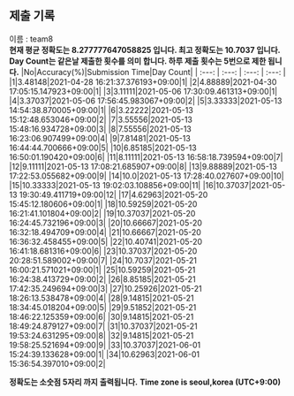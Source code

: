 


  
## 제출 기록  
이름 : team8  
**현재 평균 정확도는 8.277777647058825 입니다. 최고 정확도는 10.7037 입니다.**  
**Day Count는 같은날 제출한 횟수를 의미 합니다. 하루 제출 횟수는 5번으로 제한 됩니다.**
|No|Accuracy(%)|Submission Time|Day Count|
| :---: | :---: | :---: | :---: |
|1|3.48148|2021-04-28 16:21:37.376193+09:00|1|
|2|4.88889|2021-04-30 17:05:15.147923+09:00|1|
|3|3.11111|2021-05-06 17:30:09.461313+09:00|1|
|4|3.37037|2021-05-06 17:56:45.983067+09:00|2|
|5|3.33333|2021-05-13 14:54:38.870005+09:00|1|
|6|3.22222|2021-05-13 15:12:48.653046+09:00|2|
|7|3.55556|2021-05-13 15:48:16.934728+09:00|3|
|8|7.55556|2021-05-13 16:23:06.907499+09:00|4|
|9|7.81481|2021-05-13 16:44:44.700666+09:00|5|
|10|6.85185|2021-05-13 16:50:01.190420+09:00|6|
|11|8.11111|2021-05-13 16:58:18.739594+09:00|7|
|12|9.11111|2021-05-13 17:08:21.685907+09:00|8|
|13|9.88889|2021-05-13 17:22:53.055682+09:00|9|
|14|10.0|2021-05-13 17:28:40.027607+09:00|10|
|15|10.33333|2021-05-13 19:02:03.108856+09:00|11|
|16|10.37037|2021-05-13 19:30:49.411719+09:00|12|
|17|4.62963|2021-05-20 15:45:12.180606+09:00|1|
|18|10.59259|2021-05-20 16:21:41.101804+09:00|2|
|19|10.37037|2021-05-20 16:24:45.732196+09:00|3|
|20|10.66667|2021-05-20 16:32:18.494709+09:00|4|
|21|10.66667|2021-05-20 16:36:32.458455+09:00|5|
|22|10.40741|2021-05-20 16:41:18.681316+09:00|6|
|23|10.37037|2021-05-20 20:28:51.589002+09:00|7|
|24|10.7037|2021-05-21 16:00:21.571021+09:00|1|
|25|10.59259|2021-05-21 16:24:38.413729+09:00|2|
|26|8.85185|2021-05-21 17:42:35.249694+09:00|3|
|27|10.25926|2021-05-21 18:26:13.538478+09:00|4|
|28|9.14815|2021-05-21 18:34:45.018204+09:00|5|
|29|9.51852|2021-05-21 18:46:22.125359+09:00|6|
|30|9.14815|2021-05-21 18:49:24.879127+09:00|7|
|31|10.37037|2021-05-21 19:53:24.631295+09:00|8|
|32|9.14815|2021-05-21 19:58:25.521694+09:00|9|
|33|10.37037|2021-06-01 15:24:39.133628+09:00|1|
|34|10.62963|2021-06-01 15:36:54.397010+09:00|2|


**정확도는 소숫점 5자리 까지 출력됩니다.**
**Time zone is seoul,korea (UTC+9:00)**
